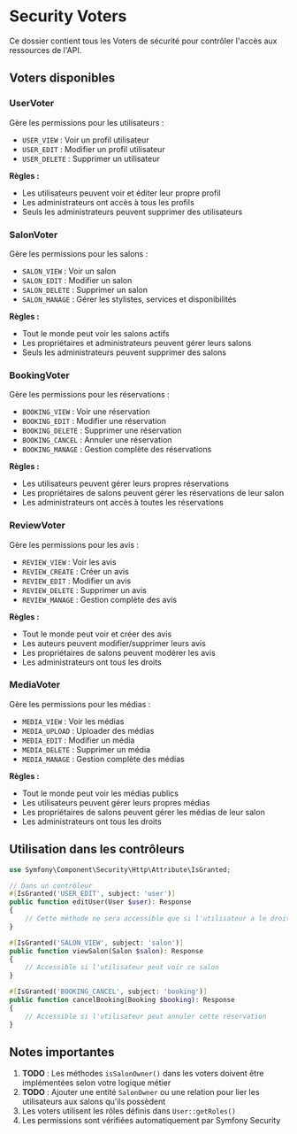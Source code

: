 # Security Voters

Ce dossier contient tous les Voters de sécurité pour contrôler l'accès aux ressources de l'API.

## Voters disponibles

### UserVoter
Gère les permissions pour les utilisateurs :
- `USER_VIEW` : Voir un profil utilisateur
- `USER_EDIT` : Modifier un profil utilisateur
- `USER_DELETE` : Supprimer un utilisateur

**Règles :**
- Les utilisateurs peuvent voir et éditer leur propre profil
- Les administrateurs ont accès à tous les profils
- Seuls les administrateurs peuvent supprimer des utilisateurs

### SalonVoter
Gère les permissions pour les salons :
- `SALON_VIEW` : Voir un salon
- `SALON_EDIT` : Modifier un salon
- `SALON_DELETE` : Supprimer un salon
- `SALON_MANAGE` : Gérer les stylistes, services et disponibilités

**Règles :**
- Tout le monde peut voir les salons actifs
- Les propriétaires et administrateurs peuvent gérer leurs salons
- Seuls les administrateurs peuvent supprimer des salons

### BookingVoter
Gère les permissions pour les réservations :
- `BOOKING_VIEW` : Voir une réservation
- `BOOKING_EDIT` : Modifier une réservation
- `BOOKING_DELETE` : Supprimer une réservation
- `BOOKING_CANCEL` : Annuler une réservation
- `BOOKING_MANAGE` : Gestion complète des réservations

**Règles :**
- Les utilisateurs peuvent gérer leurs propres réservations
- Les propriétaires de salons peuvent gérer les réservations de leur salon
- Les administrateurs ont accès à toutes les réservations

### ReviewVoter
Gère les permissions pour les avis :
- `REVIEW_VIEW` : Voir les avis
- `REVIEW_CREATE` : Créer un avis
- `REVIEW_EDIT` : Modifier un avis
- `REVIEW_DELETE` : Supprimer un avis
- `REVIEW_MANAGE` : Gestion complète des avis

**Règles :**
- Tout le monde peut voir et créer des avis
- Les auteurs peuvent modifier/supprimer leurs avis
- Les propriétaires de salons peuvent modérer les avis
- Les administrateurs ont tous les droits

### MediaVoter
Gère les permissions pour les médias :
- `MEDIA_VIEW` : Voir les médias
- `MEDIA_UPLOAD` : Uploader des médias
- `MEDIA_EDIT` : Modifier un média
- `MEDIA_DELETE` : Supprimer un média
- `MEDIA_MANAGE` : Gestion complète des médias

**Règles :**
- Tout le monde peut voir les médias publics
- Les utilisateurs peuvent gérer leurs propres médias
- Les propriétaires de salons peuvent gérer les médias de leur salon
- Les administrateurs ont tous les droits

## Utilisation dans les contrôleurs

```php
use Symfony\Component\Security\Http\Attribute\IsGranted;

// Dans un contrôleur
#[IsGranted('USER_EDIT', subject: 'user')]
public function editUser(User $user): Response
{
    // Cette méthode ne sera accessible que si l'utilisateur a le droit d'éditer cet utilisateur
}

#[IsGranted('SALON_VIEW', subject: 'salon')]
public function viewSalon(Salon $salon): Response
{
    // Accessible si l'utilisateur peut voir ce salon
}

#[IsGranted('BOOKING_CANCEL', subject: 'booking')]
public function cancelBooking(Booking $booking): Response
{
    // Accessible si l'utilisateur peut annuler cette réservation
}
```

## Notes importantes

1. **TODO** : Les méthodes `isSalonOwner()` dans les voters doivent être implémentées selon votre logique métier
2. **TODO** : Ajouter une entité `SalonOwner` ou une relation pour lier les utilisateurs aux salons qu'ils possèdent
3. Les voters utilisent les rôles définis dans `User::getRoles()`
4. Les permissions sont vérifiées automatiquement par Symfony Security

